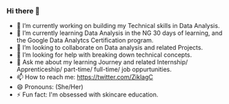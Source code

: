### Hi there 👋

- 🔭 I’m currently working on building my Technical skills in Data Analysis.
- 🌱 I’m currently learning Data Analysis in the NG 30 days of learning, and the Google Data Analytcs Certification program.
- 👯 I’m looking to collaborate on Data analysis and related Projects.
- 🤔 I’m looking for help with breaking down technical concepts.
- 💬 Ask me about my learning Journey and related Internship/ Apprenticeship/ part-time/ full-time/ job oppurtunities.
- 📫 How to reach me: https://twitter.com/ZiklagC
- 😄 Pronouns: (She/Her)
- ⚡ Fun fact: I'm obsessed with skincare education.

